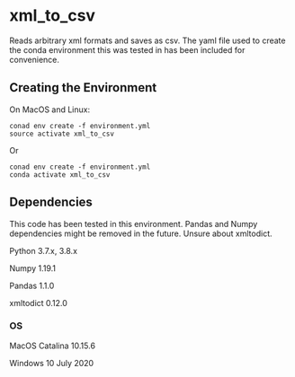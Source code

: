 # xml_to_csv
Reads arbitrary xml formats and saves as csv. The yaml file used to create the conda environment this was tested in has been included for convenience.


## Creating the Environment
On MacOS and Linux:
```
conad env create -f environment.yml
source activate xml_to_csv
```
Or
```
conad env create -f environment.yml
conda activate xml_to_csv
```


## Dependencies
This code has been tested in this environment. Pandas and Numpy dependencies might be removed in the future. Unsure about xmltodict.


Python 3.7.x, 3.8.x

Numpy 1.19.1

Pandas 1.1.0

xmltodict 0.12.0

### OS
MacOS Catalina 10.15.6

Windows 10 July 2020
